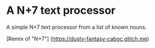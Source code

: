 # A N+7 text processor

A simple N+7 text processor from a list of known nouns.


[Remix of "N+7"] (https://dusty-fantasy-caboc.glitch.me)
